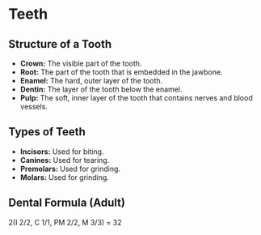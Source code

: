 
# Teeth

## Structure of a Tooth

*   **Crown:** The visible part of the tooth.
*   **Root:** The part of the tooth that is embedded in the jawbone.
*   **Enamel:** The hard, outer layer of the tooth.
*   **Dentin:** The layer of the tooth below the enamel.
*   **Pulp:** The soft, inner layer of the tooth that contains nerves and blood vessels.

## Types of Teeth

*   **Incisors:** Used for biting.
*   **Canines:** Used for tearing.
*   **Premolars:** Used for grinding.
*   **Molars:** Used for grinding.

## Dental Formula (Adult)

2(I 2/2, C 1/1, PM 2/2, M 3/3) = 32
